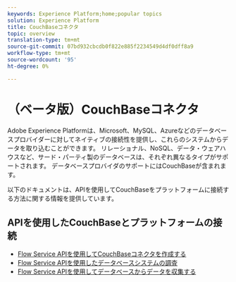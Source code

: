 ```yaml
---
keywords: Experience Platform;home;popular topics
solution: Experience Platform
title: CouchBaseコネクタ
topic: overview
translation-type: tm+mt
source-git-commit: 07bd932cbcdb0f822e885f2234549d4df0dff8a9
workflow-type: tm+mt
source-wordcount: '95'
ht-degree: 0%

---
```



# （ベータ版）CouchBaseコネクタ

Adobe Experience Platformは、Microsoft、MySQL、Azureなどのデータベースプロバイダーに対してネイティブの接続性を提供し、これらのシステムからデータを取り込むことができます。 リレーショナル、NoSQL、データ・ウェアハウスなど、サード・パーティ製のデータベースは、それぞれ異なるタイプがサポートされます。 データベースプロバイダのサポートにはCouchBaseが含まれます。

以下のドキュメントは、APIを使用してCouchBaseをプラットフォームに接続する方法に関する情報を提供しています。

## APIを使用したCouchBaseとプラットフォームの接続

- [Flow Service APIを使用してCouchBaseコネクタを作成する](../../tutorials/api/create/databases/couchbase.md)
- [Flow Service APIを使用したデータベースシステムの調査](../../tutorials/api/explore/database-nosql.md)
- [Flow Service APIを使用してデータベースからデータを収集する](../../tutorials/api/collect/database-nosql.md)